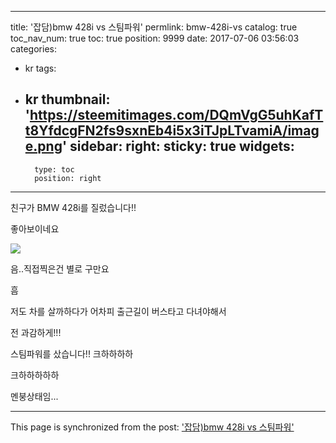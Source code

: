 
---
title: '잡담)bmw 428i  vs 스팀파워'
permlink: bmw-428i-vs
catalog: true
toc_nav_num: true
toc: true
position: 9999
date: 2017-07-06 03:56:03
categories:
- kr
tags:
- kr
thumbnail: 'https://steemitimages.com/DQmVgG5uhKafTt8YfdcgFN2fs9sxnEb4i5x3iTJpLTvamiA/image.png'
sidebar:
    right:
        sticky: true
widgets:
    -
        type: toc
        position: right
---


친구가 BMW 428i를 질렀습니다!!

좋아보이네요

![](https://steemitimages.com/DQmVgG5uhKafTt8YfdcgFN2fs9sxnEb4i5x3iTJpLTvamiA/image.png)

음..직접찍은건 별로 구만요

흠

저도 차를 살까하다가 어차피 출근길이 버스타고 다녀야해서

전 과감하게!!!

스팀파워를 샀습니다!! 크하하하하

크하하하하하

멘붕상태임...

- - -

This page is synchronized from the post: ['잡담)bmw 428i  vs 스팀파워'](https://steemit.com/@virus707/bmw-428i-vs)
